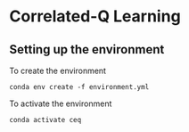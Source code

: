 # Correlated-Q Learning

## Setting up the environment

To create the environment

    conda env create -f environment.yml

To activate the environment

    conda activate ceq

